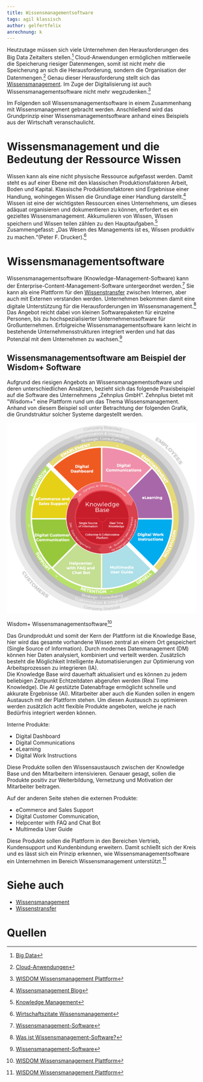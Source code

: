 ```yaml
---
title: Wissensmanagementsoftware
tags: agil klassisch
author: gelfertfelix
anrechnung: k
---
```



Heutzutage müssen sich viele Unternehmen den Herausforderungen des Big Data Zeitalters stellen.[^1] 
Cloud-Anwendungen ermöglichen mittlerweile die Speicherung riesiger Datenmengen, somit ist nicht mehr die Speicherung an sich die 
Herausforderung, sondern die Organisation der Datenmengen.[^2] Genau dieser Herausforderung stellt sich das [Wissensmanagement](Wissensmanagament.md). 
Im Zuge der Digitalisierung ist auch Wissensmanagementsoftware nicht mehr wegzudenken.[^3]

Im Folgenden soll Wissensmanagementsoftware in einem Zusammenhang mit Wissensmanagement gebracht werden.
Anschließend wird das Grundprinzip einer Wissensmanagementsoftware anhand eines Beispiels aus der Wirtschaft veranschaulicht. 

# Wissensmanagement und die Bedeutung der Ressource Wissen

Wissen kann als eine nicht physische Ressource aufgefasst werden. Damit steht es auf einer Ebene 
mit den klassischen Produktionsfaktoren Arbeit, Boden und Kapital. Klassische Produktionsfaktoren sind Ergebnisse einer 
Handlung, wohingegen Wissen die Grundlage einer Handlung darstellt.[^4] Wissen ist eine der wichtigsten Ressourcen 
eines Unternehmens, um dieses adäquat organisieren und dokumentieren zu können, erfordert es ein 
gezieltes Wissensmanagement. Akkumulieren von Wissen, Wissen speichern und Wissen teilen zählen zu den 
Hauptaufgaben.[^5]
Zusammengefasst: „Das Wesen des Managements ist es, Wissen produktiv zu machen.“(Peter F. Drucker).[^6]

# Wissensmanagementsoftware

Wissensmanagementsoftware (Knowledge-Management-Software) kann der Enterprise-Content-Management-Software untergeordnet werden.[^7]
Sie kann als eine Plattform für den [Wissenstransfer](Wissenstransfer.md) zwischen Internen, aber auch mit Externen verstanden werden. 
Unternehmen bekommen damit eine digitale Unterstützung für die Herausforderungen im Wissensmanagement.[^8]
Das Angebot reicht dabei von kleinen Softwarepaketen für einzelne Personen, bis zu hochspezialisierter Unternehmenssoftware für Großunternehmen. 
Erfolgreiche Wissensmanagementsoftware kann leicht in bestehende Unternehmensstrukturen integriert werden und hat das Potenzial mit dem Unternehmen zu wachsen.[^7]

## Wissensmanagementsoftware am Beispiel der Wisdom+ Software

Aufgrund des riesigen Angebots an Wissensmanagementsoftware und deren unterschiedlichen Ansätzen, bezieht sich das folgende Praxisbeispiel auf die 
Software des Unternehmens „Zehnplus GmbH“. Zehnplus bietet mit "Wisdom+" eine Plattform 
rund um das Thema Wissensmanagement. 
Anhand von diesem Beispiel soll unter Betrachtung der folgenden Grafik, die Grundstruktur solcher Systeme dargestellt werden.

![Wisdom+_Wissensmanagementsoftware](Wissensmanagementsoftware/Wisdom+_Wissensmanagementsoftware.png)

Wisdom+ Wissensmanagementsoftware[^3]

Das Grundprodukt und somit der Kern der Plattform ist die Knowledge Base, hier wird das gesamte vorhandene Wissen zentral 
an einem Ort gespeichert (Single Source of Information). Durch modernes Datenmanagement (DM) können hier Daten analysiert, kombiniert und verteilt werden. 
Zusätzlich besteht die Möglichkeit Intelligente Automatisierungen zur Optimierung von Arbeitsprozessen zu integrieren (IA).  
Die Knowledge Base wird dauerhaft aktualisiert und es können zu jedem beliebigen Zeitpunkt Echtzeitdaten abgerufen werden (Real Time Knowledge). 
Die AI gestützte Datenabfrage ermöglicht schnelle und akkurate Ergebnisse (AI).  Mitarbeiter aber auch die Kunden sollen in engem Austausch mit der Plattform stehen. 
Um diesen Austausch zu optimieren werden zusätzlich acht flexible Produkte angeboten, welche je nach Bedürfnis integriert werden können. 

Interne Produkte:

* Digital Dashboard
* Digital Communications
* eLearning
* Digital Work Instructions 

Diese Produkte sollen den Wissensaustausch zwischen der Knowledge Base und den Mitarbeitern intensivieren. 
Genauer gesagt, sollen die Produkte positiv zur Weiterbildung, Vernetzung und Motivation der Mitarbeiter beitragen. 

Auf der anderen Seite stehen die externen Produkte:

* eCommerce and Sales Support 
* Digital Customer Communication,
* Helpcenter with FAQ and Chat Bot 
* Multimedia User Guide 

Diese Produkte sollen die Plattform in den Bereichen Vertrieb, Kundensupport und Kundenbindung erweitern. Damit schließt sich der Kreis und es lässt sich
ein Prinzip erkennen, wie Wissensmanagementsoftware ein Unternehmen im Bereich Wissensmanagement unterstützt.[^3] 




# Siehe auch

* [Wissensmanagement](Wissensmanagament.md)
* [Wissenstransfer](Wissenstransfer.md)



# Quellen

[^1]: [Big Data](https://de.wikipedia.org/wiki/Big_Data)
[^2]: [Cloud-Anwendungen](https://de.wikipedia.org/wiki/Cloud_Computing)
[^3]: [WISDOM Wissensmanagement Plattform](https://zehnplus.ch/de/wisdom-wissensmanagement-plattform)
[^4]: [Wissensmanagement Blog](https://www.wbi-wissensmanagement.com/was-ist-wissen/)
[^5]: [Knowledge Management](https://www.valamis.com/de/hub/wissensmanagement#knowledge-management-systems)
[^6]: [Wirtschaftszitate Wissensmanagement](https://www.wirtschaftszitate.de/zitate/wissensmanagement/)
[^7]: [Wissensmanagement-Software](https://www.wikide.wiki/wiki/en/Knowledge_management_software)
[^8]: [Was ist Wissensmanagement-Software?](https://www.innolytics.de/was-ist-wissensmanagement-software/)
